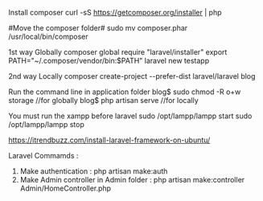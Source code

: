 Install composer
curl -sS https://getcomposer.org/installer | php

#Move the composer folder#
sudo mv composer.phar /usr/local/bin/composer

1st way Globally
composer global require "laravel/installer"
export PATH="~/.composer/vendor/bin:$PATH"
laravel new testapp

2nd way Locally
composer create-project --prefer-dist laravel/laravel blog

Run the command line in application folder
blog$ sudo chmod -R o+w storage //for globally
blog$ php artisan serve    //for locally

You must run the xampp before laravel
sudo /opt/lampp/lampp start
sudo /opt/lampp/lampp stop


https://itrendbuzz.com/install-laravel-framework-on-ubuntu/


Laravel Commamds :
1. Make authentication : php artisan make:auth
2. Make Admin controller in Admin folder : php artisan make:controller Admin/HomeController.php
